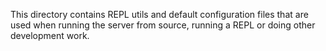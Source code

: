 This directory contains REPL utils and default configuration files that are used
when running the server from source, running a REPL or doing other development
work.
